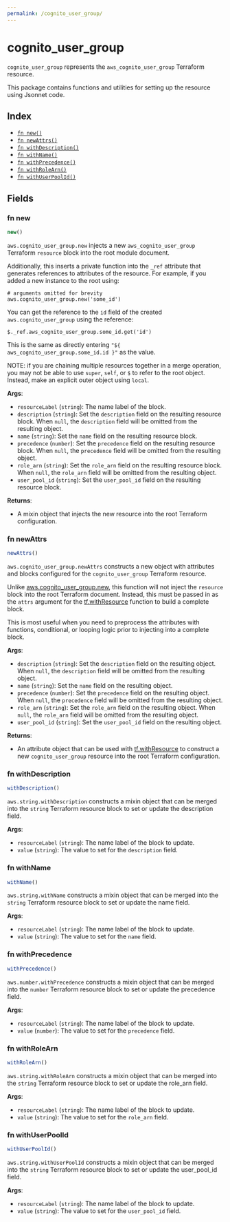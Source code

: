 ```yaml
---
permalink: /cognito_user_group/
---
```


# cognito_user_group

`cognito_user_group` represents the `aws_cognito_user_group` Terraform resource.



This package contains functions and utilities for setting up the resource using Jsonnet code.


## Index

* [`fn new()`](#fn-new)
* [`fn newAttrs()`](#fn-newattrs)
* [`fn withDescription()`](#fn-withdescription)
* [`fn withName()`](#fn-withname)
* [`fn withPrecedence()`](#fn-withprecedence)
* [`fn withRoleArn()`](#fn-withrolearn)
* [`fn withUserPoolId()`](#fn-withuserpoolid)

## Fields

### fn new

```ts
new()
```


`aws.cognito_user_group.new` injects a new `aws_cognito_user_group` Terraform `resource`
block into the root module document.

Additionally, this inserts a private function into the `_ref` attribute that generates references to attributes of the
resource. For example, if you added a new instance to the root using:

    # arguments omitted for brevity
    aws.cognito_user_group.new('some_id')

You can get the reference to the `id` field of the created `aws.cognito_user_group` using the reference:

    $._ref.aws_cognito_user_group.some_id.get('id')

This is the same as directly entering `"${ aws_cognito_user_group.some_id.id }"` as the value.

NOTE: if you are chaining multiple resources together in a merge operation, you may not be able to use `super`, `self`,
or `$` to refer to the root object. Instead, make an explicit outer object using `local`.

**Args**:
  - `resourceLabel` (`string`): The name label of the block.
  - `description` (`string`): Set the `description` field on the resulting resource block. When `null`, the `description` field will be omitted from the resulting object.
  - `name` (`string`): Set the `name` field on the resulting resource block.
  - `precedence` (`number`): Set the `precedence` field on the resulting resource block. When `null`, the `precedence` field will be omitted from the resulting object.
  - `role_arn` (`string`): Set the `role_arn` field on the resulting resource block. When `null`, the `role_arn` field will be omitted from the resulting object.
  - `user_pool_id` (`string`): Set the `user_pool_id` field on the resulting resource block.

**Returns**:
- A mixin object that injects the new resource into the root Terraform configuration.


### fn newAttrs

```ts
newAttrs()
```


`aws.cognito_user_group.newAttrs` constructs a new object with attributes and blocks configured for the `cognito_user_group`
Terraform resource.

Unlike [aws.cognito_user_group.new](#fn-new), this function will not inject the `resource`
block into the root Terraform document. Instead, this must be passed in as the `attrs` argument for the
[tf.withResource](https://github.com/tf-libsonnet/core/tree/main/docs#fn-withresource) function to build a complete block.

This is most useful when you need to preprocess the attributes with functions, conditional, or looping logic prior to
injecting into a complete block.

**Args**:
  - `description` (`string`): Set the `description` field on the resulting object. When `null`, the `description` field will be omitted from the resulting object.
  - `name` (`string`): Set the `name` field on the resulting object.
  - `precedence` (`number`): Set the `precedence` field on the resulting object. When `null`, the `precedence` field will be omitted from the resulting object.
  - `role_arn` (`string`): Set the `role_arn` field on the resulting object. When `null`, the `role_arn` field will be omitted from the resulting object.
  - `user_pool_id` (`string`): Set the `user_pool_id` field on the resulting object.

**Returns**:
  - An attribute object that can be used with [tf.withResource](https://github.com/tf-libsonnet/core/tree/main/docs#fn-withresource) to construct a new `cognito_user_group` resource into the root Terraform configuration.


### fn withDescription

```ts
withDescription()
```

`aws.string.withDescription` constructs a mixin object that can be merged into the `string`
Terraform resource block to set or update the description field.



**Args**:
  - `resourceLabel` (`string`): The name label of the block to update.
  - `value` (`string`): The value to set for the `description` field.


### fn withName

```ts
withName()
```

`aws.string.withName` constructs a mixin object that can be merged into the `string`
Terraform resource block to set or update the name field.



**Args**:
  - `resourceLabel` (`string`): The name label of the block to update.
  - `value` (`string`): The value to set for the `name` field.


### fn withPrecedence

```ts
withPrecedence()
```

`aws.number.withPrecedence` constructs a mixin object that can be merged into the `number`
Terraform resource block to set or update the precedence field.



**Args**:
  - `resourceLabel` (`string`): The name label of the block to update.
  - `value` (`number`): The value to set for the `precedence` field.


### fn withRoleArn

```ts
withRoleArn()
```

`aws.string.withRoleArn` constructs a mixin object that can be merged into the `string`
Terraform resource block to set or update the role_arn field.



**Args**:
  - `resourceLabel` (`string`): The name label of the block to update.
  - `value` (`string`): The value to set for the `role_arn` field.


### fn withUserPoolId

```ts
withUserPoolId()
```

`aws.string.withUserPoolId` constructs a mixin object that can be merged into the `string`
Terraform resource block to set or update the user_pool_id field.



**Args**:
  - `resourceLabel` (`string`): The name label of the block to update.
  - `value` (`string`): The value to set for the `user_pool_id` field.
